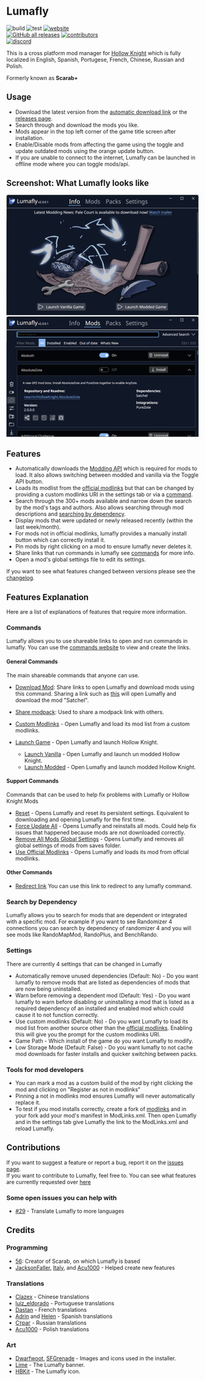 # Lumafly

![build](https://github.com/TheMulhima/Lumafly/actions/workflows/build.yml/badge.svg)
![test](https://github.com/TheMulhima/Lumafly/actions/workflows/test.yml/badge.svg)
[![website](https://img.shields.io/website?down_color=red&down_message=offline&up_color=32c854&up_message=online&url=https%3A%2F%2Fthemulhima.github.io%2FLumafly)](https://themulhima.github.io/Lumafly)  
[![GitHub all releases](https://img.shields.io/github/downloads/TheMulhima/Lumafly/total)](https://github.com/TheMulhima/Lumafly/releases)
[![contributors](https://img.shields.io/github/contributors/TheMulhima/Lumafly)](https://github.com/TheMulhima/Lumafly/graphs/contributors)  
[![discord](https://img.shields.io/discord/879125729936298015?label=discord)](https://discord.gg/VDsg3HmWuB)

This is a cross platform mod manager for [Hollow Knight](https://www.hollowknight.com) which is fully localized in English, Spanish, Portugese, French, Chinese, Russian and Polish.

Formerly known as **Scarab+**

## Usage

- Download the latest version from the [automatic download link](https://themulhima.github.io/Lumafly?download) or the [releases page](https://github.com/TheMulhima/Lumafly/releases/latest).
- Search through and download the mods you like.
- Mods appear in the top left corner of the game title screen after installation.
- Enable/Disable mods from affecting the game using the toggle and update outdated mods using the orange update button.
- If you are unable to connect to the internet, Lumafly can be launched in offline mode where you can toggle mods/api.

## Screenshot: What Lumafly looks like

![info](https://github.com/TheMulhima/Lumafly/blob/static-resources/Readme%20Assets/Info.png?raw=true)
![demo](https://github.com/TheMulhima/Lumafly/blob/static-resources/Readme%20Assets/ModList.png?raw=true)

## Features

- Automatically downloads the [Modding API](https://github.com/hk-modding/api) which is required for mods to load. It also allows switching between modded and vanilla via the Toggle API button.
- Loads its modlist from the [official modlinks](https://github.com/hk-modding/modlinks) but that can be changed by providing a custom modlinks URI in the settings tab or via a [command](#commands).
- Search through the 300+ mods available and narrow down the search by the mod's tags and authors. Also allows searching through mod descriptions and [searching by dependency](#search-by-dependency).
- Display mods that were updated or newly released recently (within the last week/month).
- For mods not in official modlinks, lumafly provides a manually install button which can correctly install  it.
- Pin mods by right clicking on a mod to ensure lumafly never deletes it.
- Share links that run commands in lumafly see [commands](#commands) for more info.
- Open a mod's global settings file to edit its settings.

If you want to see what features changed between versions please see the [changelog](https://github.com/TheMulhima/Lumafly/blob/master/CHANGELOG.md).

## Features Explanation

Here are a list of explanations of features that require more information.

### Commands

Lumafly allows you to use shareable links to open and run commands in lumafly. You can use the [commands website](https://themulhima.github.io/Lumafly/commands) to view and create the links.

#### General Commands

The main shareable commands that anyone can use.

- [Download Mod](https://themulhima.github.io/Lumafly/commands/download): Share links to open Lumafly and download mods using this command. Sharing a link such as [this](https://themulhima.github.io/Lumafly/commands/download?mods=Satchel) will open Lumafly and download the mod "Satchel".
- [Share modpack](https://themulhima.github.io/Lumafly/commands/modpack): Used to share a modpack link with others.

- [Custom Modlinks](https://themulhima.github.io/Lumafly/commands/customModLinks) - Open Lumafly and load its mod list from a custom modlinks.

- [Launch Game](https://themulhima.github.io/Lumafly/redirect?link=scarab://launch) - Open Lumafly and launch Hollow Knight.
  - [Launch Vanilla](https://themulhima.github.io/Lumafly/redirect?link=scarab://launch/vanilla) - Open Lumafly and launch un modded Hollow Knight.
  - [Launch Modded](https://themulhima.github.io/Lumafly/redirect?link=scarab://launch/modded) - Open Lumafly and launch modded Hollow Knight.

#### Support Commands

Commands that can be used to help fix problems with Lumafly or Hollow Knight Mods

- [Reset](https://themulhima.github.io/Lumafly/commands/reset) - Opens Lumafly and reset its persistent settings. Equivalent to downloading and opening Lumafly for the first time.
- [Force Update All](https://themulhima.github.io/Lumafly/commands/forceUpdateAll) - Opens Lumafly and reinstalls all mods. Could help fix issues that happened because mods are not downloaded correctly.
- [Remove All Mods Global Settings](https://themulhima.github.io/Lumafly/redirect?link=removeAllModsGlobalSettings) - Opens Lumafly and removes all global settings of mods from saves folder.
- [Use Official Modlinks](https://themulhima.github.io/Lumafly/redirect?link=scarab://useOfficialModLinks) - Opens Lumafly and loads its mod from offcial modlinks.

#### Other Commands

- [Redirect link](https://themulhima.github.io/Lumafly/redirect) You can use this link to redirect to any lumafly command.

### Search by Dependency

Lumafly allows you to search for mods that are dependent or integrated with a specific mod. For example if you want to see Randomizer 4 connections you can search by dependency of randomizer 4 and you will see mods like RandoMapMod, RandoPlus, and BenchRando.

### Settings

There are currently 4 settings that can be changed in Lumafly

- Automatically remove unused dependencies (Default: No) - Do you want lumafly to remove mods that are listed as dependencies of mods that are now being uninstalled.
- Warn before removing a dependent mod (Default: Yes) - Do you want lumafly to warn before disabling or uninstalling a mod that is listed as a required dependency of an installed and enabled mod which could cause it to not function correctly.
- Use custom modlinks (Default: No) - Do you want Lumafly to load its mod list from another source other than the [official modlinks](https://github.com/hk-modding/modlinks). Enabling this will give you the prompt for the custom modlinks URI.
- Game Path - Which install of the game do you want Lumafly to modify.
- Low Storage Mode (Default: False) - Do you want lumafly to not cache mod downloads for faster installs and quicker switching between packs.

### Tools for mod developers

- You can mark a mod as a custom build of the mod by right clicking the mod and clicking on "Register as not in modlinks"
- Pinning a not in modlinks mod ensures Lumafly will never automatically replace it.
- To test if you mod installs correctly, create a fork of [modlinks](https://github.com/hk-modding/modlinks) and in your fork add your mod's manifest in ModLinks.xml. Then open Lumafly and in the settings tab give Lumafly the link to the ModLinks.xml and reload Lumafly.

## Contributions

If you want to suggest a feature or report a bug, report it on the [issues page](https://github.com/TheMulhima/Lumafly/issues/new/choose).  
If you want to contribute to Lumafly, feel free to. You can see what features are currently requested over [here](https://github.com/TheMulhima/Lumafly/labels/enhancement)

### Some open issues you can help with

- [#29](https://github.com/TheMulhima/Lumafly/issues/29) - Translate Lumafly to more languages

## Credits

### Programming

- [56](https://github.com/fifty-six): Creator of Scarab, on which Lumafly is based
- [JacksonFaller](https://github.com/JacksonFaller), [Italy](https://github.com/jngo102), and [Acu1000](https://github.com/Acu1000) - Helped create new features

### Translations

- [Clazex](https://github.com/Clazex) - Chinese translations
- [luiz_eldorado](https://github.com/luizeldorado) - Portuguese translations
- [Dastan](https://github.com/Dastan21) - French translations
- [Adrin](https://twitter.com/Adrin63_?t=lbzYGgt-3Zybjb_S2xqt2A&s=09) and [Helen](https://ko-fi.com/helensb) - Spanish translations
- [Страг](https://discordapp.com/users/274945280775028736) - Russian translations
- [Acu1000](https://github.com/Acu1000) - Polish translations

### Art

- [Dwarfwoot]( https://patreon.com/DwarfWoot), [SFGrenade](https://github.com/SFGrenade) - Images and icons used in the installer.
- [Lime](https://www.tumblr.com/ded-lime) - The Lumafly banner.
- [HBKit](https://ko-fi.com/hbkit) - The Lumafly icon.
